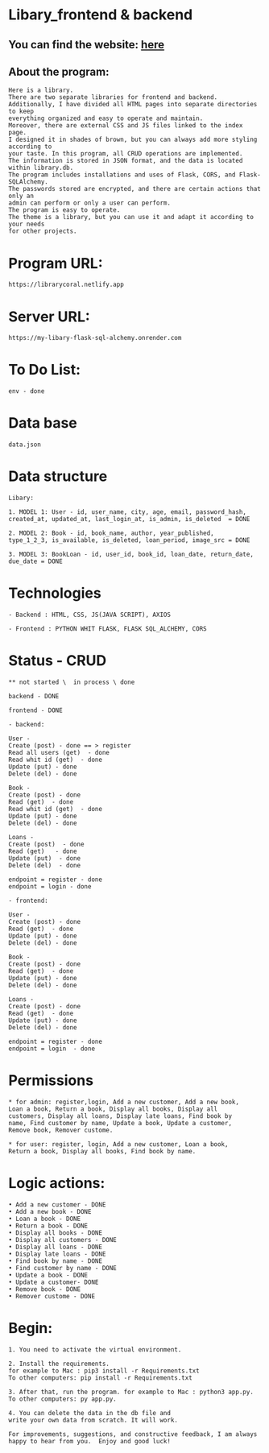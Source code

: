 # Libary_frontend & backend

## You can find the website: [here](https://librarycoral.netlify.app)

## About the program: 

    Here is a library.
    There are two separate libraries for frontend and backend.
    Additionally, I have divided all HTML pages into separate directories to keep 
    everything organized and easy to operate and maintain.
    Moreover, there are external CSS and JS files linked to the index page.
    I designed it in shades of brown, but you can always add more styling according to 
    your taste. In this program, all CRUD operations are implemented.
    The information is stored in JSON format, and the data is located within library.db.
    The program includes installations and uses of Flask, CORS, and Flask-SQLAlchemy.
    The passwords stored are encrypted, and there are certain actions that only an 
    admin can perform or only a user can perform.
    The program is easy to operate.
    The theme is a library, but you can use it and adapt it according to your needs 
    for other projects. 

# Program URL:
    https://librarycoral.netlify.app

 # Server URL:
    https://my-libary-flask-sql-alchemy.onrender.com

# To Do List:
    env - done

# Data base
    data.json

# Data structure
    Libary:

    1. MODEL 1: User - id, user_name, city, age, email, password_hash, 
    created_at, updated_at, last_login_at, is_admin, is_deleted  = DONE

    2. MODEL 2: Book - id, book_name, author, year_published, 
    type_1_2_3, is_available, is_deleted, loan_period, image_src = DONE

    3. MODEL 3: BookLoan - id, user_id, book_id, loan_date, return_date, due_date = DONE

# Technologies

    - Backend : HTML, CSS, JS(JAVA SCRIPT), AXIOS

    - Frontend : PYTHON WHIT FLASK, FLASK SQL_ALCHEMY, CORS

# Status - CRUD
    ** not started \  in process \ done

    backend - DONE

    frontend - DONE

    - backend:
    
    User - 
    Create (post) - done == > register
    Read all users (get)  - done
    Read whit id (get)  - done
    Update (put) - done
    Delete (del) - done 

    Book -  
    Create (post) - done
    Read (get)  - done
    Read whit id (get)  - done
    Update (put) - done
    Delete (del) - done

    Loans - 
    Create (post)  - done
    Read (get)   - done
    Update (put)  - done
    Delete (del)  - done

    endpoint = register - done
    endpoint = login - done

    - frontend:

    User - 
    Create (post) - done
    Read (get)  - done
    Update (put) - done
    Delete (del) - done

    Book - 
    Create (post) - done
    Read (get)  - done
    Update (put) - done
    Delete (del) - done

    Loans - 
    Create (post) - done
    Read (get)  - done
    Update (put) - done
    Delete (del) - done

    endpoint = register - done
    endpoint = login  - done
    

# Permissions
    * for admin: register,login, Add a new customer, Add a new book,
    Loan a book, Return a book, Display all books, Display all 
    customers, Display all loans, Display late loans, Find book by 
    name, Find customer by name, Update a book, Update a customer, 
    Remove book, Remover custome.
    
    * for user: register, login, Add a new customer, Loan a book, 
    Return a book, Display all books, Find book by name.
    
# Logic actions:
    • Add a new customer - DONE
    • Add a new book - DONE
    • Loan a book - DONE
    • Return a book - DONE
    • Display all books - DONE
    • Display all customers - DONE
    • Display all loans - DONE
    • Display late loans - DONE
    • Find book by name - DONE
    • Find customer by name - DONE
    • Update a book - DONE
    • Update a customer- DONE
    • Remove book - DONE
    • Remover custome - DONE

# Begin: 

    1. You need to activate the virtual environment.

    2. Install the requirements.
    for example to Mac : pip3 install -r Requirements.txt 
    To other computers: pip install -r Requirements.txt

    3. After that, run the program. for example to Mac : python3 app.py.
    To other computers: py app.py.

    4. You can delete the data in the db file and 
    write your own data from scratch. It will work.


`For improvements, suggestions, and constructive feedback,
I am always happy to hear from you. 
Enjoy and good luck!`